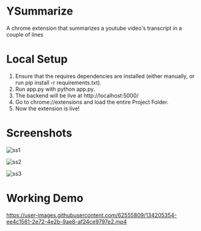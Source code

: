 # YSummarize

A chrome extension that summarizes a youtube video's transcript in a couple of lines


# Local Setup

1. Ensure that the requires dependencies are installed (either manually, or run pip install -r requirements.txt).
2. Run app.py with python app.py.
3. The backend will be live at http://localhost:5000/
4. Go to chrome://extensions and load the entire Project Folder.
5. Now the extension is live!
  
# Screenshots

![ss1](https://user-images.githubusercontent.com/62555809/134206736-4cc0cfeb-4d83-4fa0-94df-8bed53cf865b.png)


![ss2](https://user-images.githubusercontent.com/62555809/134206860-955b52dc-4eb6-456e-b3e1-ded73a1cac63.png)


![ss3](https://user-images.githubusercontent.com/62555809/134206897-cf69ac14-0b0c-4117-8424-e6f8180dce68.png)



# Working Demo 

https://user-images.githubusercontent.com/62555809/134205354-ee4c1561-2e72-4e2b-9ae8-af24ce9797e2.mp4
